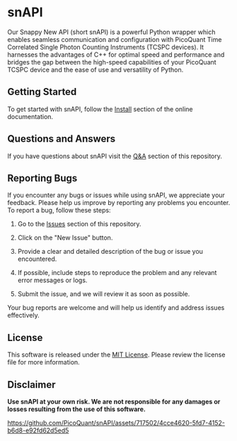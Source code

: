 # snAPI
Our Snappy New API (short snAPI) is a powerful Python wrapper which enables seamless
communication and configuration with PicoQuant Time Correlated Single Photon Counting
Instruments (TCSPC devices). It harnesses the advantages of C++ for optimal speed and
performance and bridges the gap between the high-speed capabilities of your PicoQuant
TCSPC device and the ease of use and versatility of Python.

## Getting Started
To get started with snAPI, follow the [Install](https://picoquant.github.io/snAPI/install.html) section of the online documentation.

## Questions and Answers
If you have questions about snAPI visit the [Q&A](https://github.com/PicoQuant/snAPI/discussions/categories/q-a) section of this repository.

## Reporting Bugs
If you encounter any bugs or issues while using snAPI, we appreciate your feedback. Please help us improve by reporting any problems you encounter. To report a bug, follow these steps:

1. Go to the [Issues](https://github.com/PicoQuant/snAPI/issues) section of this repository.

2. Click on the "New Issue" button.

3. Provide a clear and detailed description of the bug or issue you encountered.

4. If possible, include steps to reproduce the problem and any relevant error messages or logs.

5. Submit the issue, and we will review it as soon as possible.

Your bug reports are welcome and will help us identify and address issues effectively.

## License
This software is released under the [MIT License](LICENSE). Please review the license file for more information.

## Disclaimer
**Use snAPI at your own risk. We are not responsible for any damages or losses resulting from the use of this software.**

https://github.com/PicoQuant/snAPI/assets/717502/4cce4620-5fd7-4152-b6d8-e92fd62d5ed5
